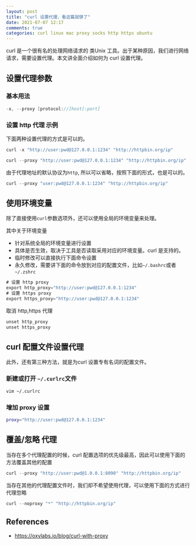 ```yaml
---
layout: post
title: "curl 设置代理，看这篇就够了"
date: 2021-07-07 12:17
comments: true
categories: curl linux mac proxy socks http https ubuntu
---
```

curl 是一个很有名的处理网络请求的 类Unix 工具。出于某种原因，我们进行网络请求，需要设置代理。本文讲全面介绍如何为 curl 设置代理。

## 设置代理参数

### 基本用法
```java
-x, --proxy [protocol://]host[:port]
```
<!--more-->
### 设置 http 代理 示例

下面两种设置代理的方式是可以的。

```java
curl -x "http://user:pwd@127.0.0.1:1234" "http://httpbin.org/ip"
```

```java
curl --proxy "http://user:pwd@127.0.0.1:1234" "http://httpbin.org/ip"
```

由于代理地址的默认协议为`http`, 所以可以省略，按照下面的形式，也是可以的。

```java
curl --proxy "user:pwd@127.0.0.1:1234" "http://httpbin.org/ip"
```

## 使用环境变量
除了直接使用`curl`参数选项外，还可以使用全局的环境变量来处理。

其中关于环境变量

  * 针对系统全局的环境变量进行设置
  * 具体是否生效，取决于工具是否读取采用对应的环境变量。curl 是支持的。
  * 临时修改可以直接执行下面命令设置
  * 永久修改，需要讲下面的命令放到对应的配置文件，比如`~/.bashrc`或者`~/.zshrc`

```java
# 设置 http proxy
export http_proxy="http://user:pwd@127.0.0.1:1234"
# 设置 https proxy
export https_proxy="http://user:pwd@127.0.0.1:1234"
```

取消 http,https 代理
```java
unset http_proxy
unset https_proxy
```

## curl 配置文件设置代理
此外，还有第三种方法，就是为curl 设置专有名词的配置文件。

### 新建或打开 `~/.curlrc`文件
```bash
vim ~/.curlrc
```

### 增加 proxy 设置
```bash
proxy="http://user:pwd@127.0.0.1:1234"
```

## 覆盖/忽略 代理

当存在多个代理配置的时候，curl 配置选项的优先级最高，因此可以使用下面的方法覆盖其他的配置

```java
curl --proxy "http://user:pwd@1.0.0.1:8090" "http://httpbin.org/ip"
```

当存在其他的代理配置文件时，我们却不希望使用代理，可以使用下面的方式进行代理忽略

```java
curl --noproxy "*" "http://httpbin.org/ip"
```

## References
  * https://oxylabs.io/blog/curl-with-proxy
